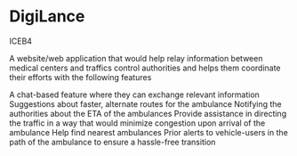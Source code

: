 # DigiLance
ICEB4

A website/web application that would help relay information between medical centers and traffics control authorities and helps them coordinate their efforts with the following features

A chat-based feature where they can exchange relevant information
Suggestions about faster, alternate routes for the ambulance
Notifying the authorities about the ETA of the ambulances
Provide assistance in directing the traffic in a way that would minimize congestion upon arrival of the ambulance
Help find nearest ambulances
Prior alerts to vehicle-users in the path of the ambulance to ensure a hassle-free transition

